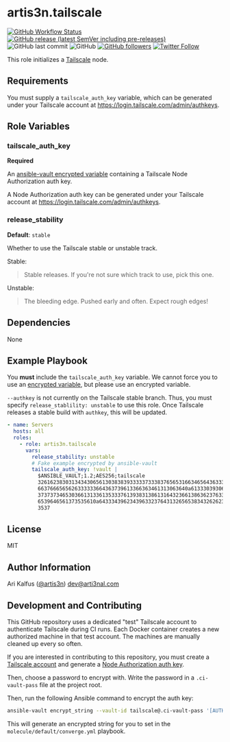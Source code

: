 # artis3n.tailscale

[![GitHub Workflow Status](https://img.shields.io/github/workflow/status/artis3n/ansible-role-tailscale/CI%20Tests)](https://github.com/artis3n/ansible-role-tailscale/actions)
[![GitHub release (latest SemVer including pre-releases)](https://img.shields.io/github/v/release/artis3n/ansible-role-tailscale?include_prereleases)](https://github.com/artis3n/ansible-role-tailscale/releases)
![GitHub last commit](https://img.shields.io/github/last-commit/artis3n/ansible-role-tailscale)
![GitHub](https://img.shields.io/github/license/artis3n/ansible-role-tailscale)
[![GitHub followers](https://img.shields.io/github/followers/artis3n?style=social)](https://github.com/artis3n/)
[![Twitter Follow](https://img.shields.io/twitter/follow/artis3n?style=social)](https://twitter.com/Artis3n)

This role initializes a [Tailscale][] node.

## Requirements

You must supply a `tailscale_auth_key` variable, which can be generated under your Tailscale account at <https://login.tailscale.com/admin/authkeys>.

## Role Variables

### tailscale_auth_key

**Required**

An [ansible-vault encrypted variable][ansible-vault] containing a Tailscale Node Authorization auth key.

A Node Authorization auth key can be generated under your Tailscale account at <https://login.tailscale.com/admin/authkeys>.

### release_stability

**Default**: `stable`

Whether to use the Tailscale stable or unstable track.

Stable:

> Stable releases. If you're not sure which track to use, pick this one.

Unstable:

> The bleeding edge. Pushed early and often. Expect rough edges!

## Dependencies

None

## Example Playbook

You **must** include the `tailscale_auth_key` variable.
We cannot force you to use an [encrypted variable][ansible-vault], but please use an encrypted variable.

`--authkey` is not currently on the Tailscale stable branch.
Thus, you must specify `release_stablility: unstable` to use this role.
Once Tailscale releases a stable build with `authkey`, this will be updated.

```yaml
- name: Servers
  hosts: all
  roles:
    - role: artis3n.tailscale
      vars:
        release_stability: unstable
        # Fake example encrypted by ansible-vault
        tailscale_auth_key: !vault |
          $ANSIBLE_VAULT;1.2;AES256;tailscale
          32616238303134343065613038383933333733383765653166346564363332343761653761646363
          6637666565626333333664363739613366363461313063640a613330393062323161636235383936
          37373734653036613133613533376139383138613164323661386362376335316364653037353631
          6539646561373535610a643334396234396332376431326565383432626232383131303131363362
          3537
```

## License

MIT

## Author Information

Ari Kalfus ([@artis3n](https://www.artis3nal.com/)) <dev@arti3nal.com>

## Development and Contributing

This GitHub repository uses a dedicated "test" Tailscale account to authenticate Tailscale during CI runs.
Each Docker container creates a new authorized machine in that test account.
The machines are manually cleaned up every so often.

If you are interested in contributing to this repository, you must create a [Tailscale account][] and generate a [Node Authorization auth key][auth key].

Then, choose a password to encrypt with.
Write the password in a `.ci-vault-pass` file at the project root.

Then, run the following Ansible command to encrypt the auth key:

```bash
ansible-vault encrypt_string --vault-id tailscale@.ci-vault-pass '[AUTH KEY VALUE HERE]' --name 'tailscale_auth_key'
```

This will generate an encrypted string for you to set in the `molecule/default/converge.yml` playbook.

[ansible-vault]: https://docs.ansible.com/ansible/latest/user_guide/vault.html#encrypt-string-for-use-in-yaml
[auth key]: https://login.tailscale.com/admin/authkeys
[tailscale]: https://tailscale.com/
[tailscale account]: https://login.tailscale.com/start
